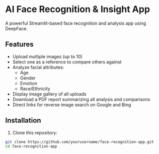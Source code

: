 # AI Face Recognition & Insight App

A powerful Streamlit-based face recognition and analysis app using DeepFace.

## Features

- Upload multiple images (up to 10)
- Select one as a reference to compare others against
- Analyze facial attributes:
  - Age
  - Gender
  - Emotion
  - Race/Ethnicity
- Display image gallery of all uploads
- Download a PDF report summarizing all analysis and comparisons
- Direct links for reverse image search on Google and Bing

## Installation

1. Clone this repository:
```bash
git clone https://github.com/yourusername/face-recognition-app.git
cd face-recognition-app

